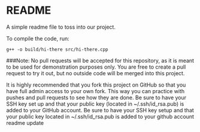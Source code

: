 README
======

A simple readme file to toss into our project.

To compile the code, run:

`g++ -o build/hi-there src/hi-there.cpp`

###Note:
No pull requests will be accepted for this repository, as it is meant to be used for demonstration purposes only.  You are free to create a pull request to try it out, but no outside code will be merged into this project.

It is highly recommended that you fork this project on GitHub so that you have full admin access to your own fork.  This way you can practice with pushes and pull requests to see how they are done.
Be sure to have your SSH key set up and that your public key (located in ~/.ssh/id_rsa.pub) is added to your GitHub account.
Be sure to have your SSH key setup and that your public key located in ~/.ssh/id_rsa.pub is added to your github account
readme update
